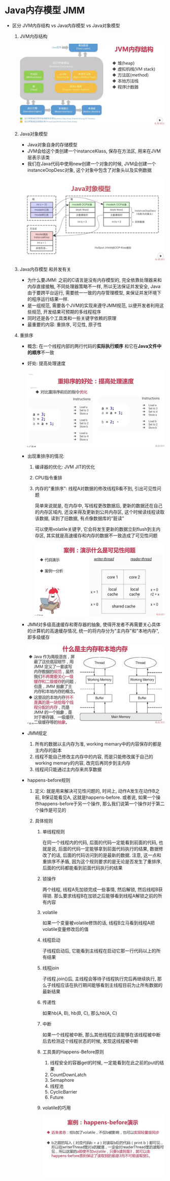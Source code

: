 # Java内存模型 JMM

- 区分 JVM内存结构 vs Java内存模型 vs Java对象模型

    1. JVM内存结构

        ![JVM内存模型](_v_images/JVM_mem_model.jpg)

    2. Java对象模型

        - Java对象自身的存储模型
        - JVM会给这个类创建一个instanceKlass, 保存在方法区, 用来在JVM层表示该类
        - 我们在Java代码中使用new创建一个对象的时候, JVM会创建一个instanceOopDesc对象, 这个对象中包含了对象头以及实例数据

        ![Java对象模型](_v_images/Java_object_model.jpg)

    3. Java内存模型 和并发有关

        - 为什么要JMM: 之前的C语言是没有内存模型的, 完全依靠处理器来和内存直接接触, 不同处理器策略不一样, 所以无法保证并发安全, Java由于要跨平台运行, 需要统一一致的内存管理模型, 来保证并发环境下的程序运行结果一样.
        - 是一组规范, 需要各个JVM的实现来遵守JMM规范, 以便开发者利用这些规范, 开发结果可预期的多线程程序
        - 同时还是各个工具类和一些关键字依赖的原理
        - 最重要的内容: 重排序, 可见性, 原子性

    4. 重排序

        - 概念: 在一个线程内部的两行代码的**实际执行顺序** 和它在**Java文件中的顺序**不一致

        - 好处: 提高处理速度

            ![重排序的好处举例](_v_images/benifit_of_out_of_order.jpg)

        - 出现重排序的情况:

            1. 编译器的优化: JVM JIT的优化

            2. CPU指令重排

            3. 内存的"重排序": 线程A对数据的修改线程B看不到, 引出可见性问题

                简单来说就是, 在内存中, 写线程更改数据后, 更新的数据还在自己的内存区域内, 还没来得及更新到公共内存区, 这个时候读线程读取该数据, 读到了旧数据, 有点像数据库的"脏读"

                可以使用volatile关键字, 它会将发生更新的数据立刻flush到主内存区, 其实就是高速缓存和内存的数据不一致造成了可见性问题

                ![可见性问题](_v_images/field_visibility.jpg)

        - JMM对多级高速缓存和寄存器的抽象, 使得开发者不再需要关心具体的计算机的高速缓存情况, 统一的将内存分为"主内存"和"本地内存", 即多级缓存

            ![主内存和本地内存](_v_images/working_mem_and_main_mem.jpg)

        - JMM规定

            1. 所有的数据以主内存为准, working memary中的内容保存的都是主内存的副本
            2. 线程不能自己修改主内存中的内容, 而是只能修改属于自己的working memary的内容, 改完后再同步到主内存
            3. 线程间只能通过主内存来共享数据

        - happens-before规则

            1. 定义: 就是用来解决可见性问题的, 时间上, 动作A发生在动作B之前, B保证能看见A, 这就是happens-before. 或者说, 如果一个操作happens-before于另一个操作, 那么我们说第一个操作对于第二个操作是可见的

            2. 具体规则

                1. 单线程规则

                    在同一个线程内的代码, 后面的代码一定能看到前面的代码, 也就是说, 后面的代码一定能够拿到前面代码执行的结果, 数据修改了的话, 后面的代码访问到的是最新的数据. 注意, 这一点和重排序不矛盾, 因为这个规则要求的是无论是否发生了重排序, 后面的代码都能看到前面代码执行的结果

                2. 锁操作

                    两个线程, 线程A先加锁完成一些事情, 然后解锁, 然后线程B获得锁. 那么要求线程B在加锁之后能够看到线程A解锁之前的所有内容

                3. volatile

                    如果一个变量被volatile修饰的话, 线程B立马看到线程A把volatile变量修改后的值

                4. 线程启动

                    子线程启动后, 它能看到主线程在启动它那一行代码以上的所有结果

                5. 线程join

                    子线程.join()后, 主线程会等待子线程执行完后再继续执行, 那么子线程应该在执行期间能够看到主线程目前为止所有数据的最新结果

                6. 传递性

                    如果hb(A, B), hb(B, C), 那么hb(A, C)

                7. 中断

                    如果一个线程被中断, 那么其他线程应该能够在该线程被中断后去检测这个线程状态的时候, 发现这线程被中断

                8. 工具类的Happens-Before原则

                    1. 线程安全的容器get的时候, 一定能看到在此之前的put的结果
                    2. CountDownLatch
                    3. Semaphore
                    4. 线程池
                    5. CyclicBarrier
                    6. Future

                9. volatile的巧用

                    ![volatile](_v_images/volatile.jpg)

